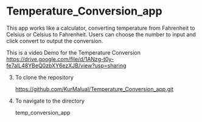 # Temperature_Conversion_app
This app works like a calculator, converting temperature from Fahrenheit to Celsius or Celsius to Fahrenheit.
Users can choose the number to input and click convert to output the conversion.

This is a video Demo for the Temperature Conversion 
https://drive.google.com/file/d/1ANzg-t0y-fe7alL48YBeQ0zbXY6ezXJB/view?usp=sharing

3. To clone the repository

   https://github.com/KurMalual/Temperature_Conversion_app.git
   
5. To navigate to the directory

   temp_conversion_app
